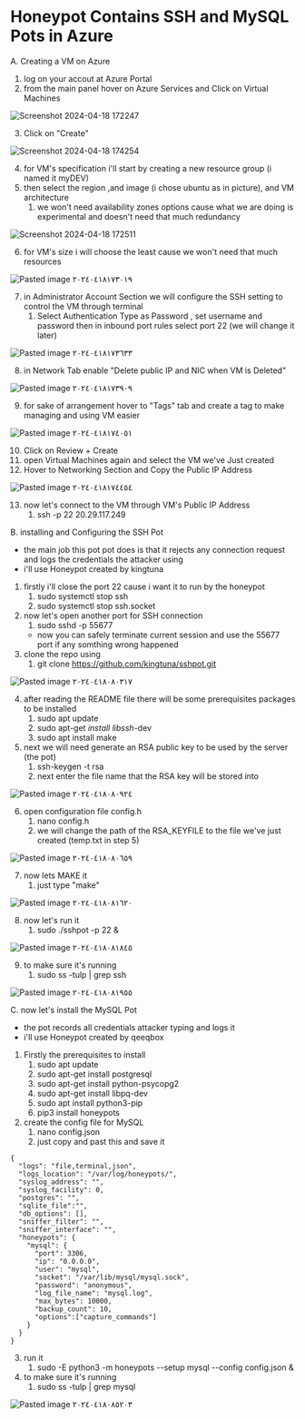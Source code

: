 #
# Honeypot Contains SSH and MySQL Pots in Azure

A. Creating a VM on Azure
1. log on your accout at Azure Portal
2. from the main panel hover on Azure Services and Click on Virtual Machines

![Screenshot 2024-04-18 172247](https://github.com/KhalidKbashi/honeypot-doc/assets/54905807/25ecb0c5-b0d8-40a3-9fd3-514f750b16e7)

3. Click on "Create"

![Screenshot 2024-04-18 174254](https://github.com/KhalidKbashi/honeypot-doc/assets/54905807/0ece161b-a900-4887-9264-1d93f1130535)

4. for VM's specification i'll start by creating a new resource group (i named it myDEV)
5. then select the region ,and image (i chose ubuntu as in picture), and VM architecture 
	1. we won't need availability zones options cause what we are doing is experimental and doesn't need that much redundancy
 
 ![Screenshot 2024-04-18 172511](https://github.com/KhalidKbashi/honeypot-doc/assets/54905807/a462f3f0-cab3-4170-ba76-7f11c4ab8cf0)

6. for VM's size i will choose the least cause we won't need that much resources

![Pasted image ٢٠٢٤٠٤١٨١٧٣٠١٩](https://github.com/KhalidKbashi/honeypot-doc/assets/54905807/26e95b5e-1510-4ce6-87a9-8c570fc8d3b3)

7. in Administrator Account Section we will configure the SSH setting to control the VM through terminal
	1. Select Authentication Type as Password , set username and password then in inbound port rules select port 22 (we will change it later)

![Pasted image ٢٠٢٤٠٤١٨١٧٣٦٣٣](https://github.com/KhalidKbashi/honeypot-doc/assets/54905807/9e3df800-b269-4c81-b289-18df2306c618)

8. in Network Tab enable "Delete public IP and NIC when VM is Deleted" 

![Pasted image ٢٠٢٤٠٤١٨١٧٣٩٠٩](https://github.com/KhalidKbashi/honeypot-doc/assets/54905807/1789d7c0-316e-40c6-8c51-39de6af4ba7c)

9. for sake of arrangement hover to "Tags" tab and create a tag to make managing and using VM easier

![Pasted image ٢٠٢٤٠٤١٨١٧٤٠٥١](https://github.com/KhalidKbashi/honeypot-doc/assets/54905807/f4f7b16d-6dfb-42eb-8748-5d27c5db466f)

10. Click on Review + Create
11. open Virtual Machines again and select the VM we've Just created
12. Hover to Networking Section and Copy the Public IP Address 

![Pasted image ٢٠٢٤٠٤١٨١٧٤٤٥٤](https://github.com/KhalidKbashi/honeypot-doc/assets/54905807/558df3a5-cc11-4069-ade4-30083aa159d2)

13. now let's connect to the VM through VM's Public IP Address
	1. ssh -p 22 20.29.117.249

B. installing and Configuring the SSH Pot
* the main job this pot pot does is that it rejects any connection request and logs the credentials the attacker using
* i'll use Honeypot created by kingtuna

1. firstly i'll close the port 22 cause i want it to run by the honeypot
	1. sudo systemctl stop ssh
	2. sudo systemctl stop ssh.socket
2. now let's open another port for SSH connection
	1. sudo sshd -p 55677
	* now you can safely terminate current session and use the 55677 port if any somthing wrong happened
3. clone the repo using 
	1. git clone https://github.com/kingtuna/sshpot.git
 
![Pasted image ٢٠٢٤٠٤١٨٠٨٠٣١٧](https://github.com/KhalidKbashi/honeypot-doc/assets/54905807/439dd541-4516-4930-b38e-427495188585)

4. after reading the README file there will be some prerequisites packages to be installed
	1. sudo apt update
	2. sudo apt-get _install libssh_-dev
	3. sudo apt install make
5. next we will need generate an RSA public key to be used by the server (the pot)
	1. ssh-keygen -t rsa
	2. next enter the file name that the RSA key will be stored into

![Pasted image ٢٠٢٤٠٤١٨٠٨٠٩٢٤](https://github.com/KhalidKbashi/honeypot-doc/assets/54905807/4e63c299-b5ca-4844-9f6c-eab53ee699d2)

6. open configuration file config.h
	1. nano config.h
 	2. we will change the path of the RSA_KEYFILE to the file we've just created (temp.txt in step 5)

![Pasted image ٢٠٢٤٠٤١٨٠٨٠٦٥٩](https://github.com/KhalidKbashi/honeypot-doc/assets/54905807/bff65375-d24b-4795-bb62-3c860b73aab2)
	
7. now lets MAKE it
	1. just type "make"

![Pasted image ٢٠٢٤٠٤١٨٠٨١٦٢٠](https://github.com/KhalidKbashi/honeypot-doc/assets/54905807/40ee0b2d-f86f-49d7-a00b-cd97bb8e67f5)

8. now let's run it
	1. sudo ./sshpot -p 22 &

![Pasted image ٢٠٢٤٠٤١٨٠٨١٨٤٥](https://github.com/KhalidKbashi/honeypot-doc/assets/54905807/924ddaef-26e7-4768-94f6-347a3654002e)

9. to make sure it's running
	1. sudo ss -tulp | grep ssh

![Pasted image ٢٠٢٤٠٤١٨٠٨١٩٥٥](https://github.com/KhalidKbashi/honeypot-doc/assets/54905807/43ad39fb-44d7-485b-8287-4da7ee4a6696)


C. now let's install the MySQL Pot
* the pot records all credentials attacker typing and logs it
* i'll use Honeypot created by qeeqbox

1. Firstly the prerequisites to install 
	1. sudo apt update
	2. sudo apt-get install postgresql
	3. sudo apt-get install python-psycopg2
	4. sudo apt-get install libpq-dev
	5. sudo apt install python3-pip
	6. pip3 install honeypots
2. create the config file for MySQL
	1. nano config.json
	2. just copy and past this and save it
```
{
  "logs": "file,terminal,json",
  "logs_location": "/var/log/honeypots/",
  "syslog_address": "",
  "syslog_facility": 0,
  "postgres": "",
  "sqlite_file":"",
  "db_options": [],
  "sniffer_filter": "",
  "sniffer_interface": "",
  "honeypots": {
    "mysql": {
      "port": 3306,
      "ip": "0.0.0.0",
      "user": "mysql",
      "socket": "/var/lib/mysql/mysql.sock",
      "password": "anonymous",
      "log_file_name": "mysql.log",
      "max_bytes": 10000,
      "backup_count": 10,
      "options":["capture_commands"]
    }
  }
}
```
3. run it
	1. sudo -E python3 -m honeypots --setup mysql --config config.json &
4. to make sure it's running
	1. sudo ss -tulp | grep mysql

![Pasted image ٢٠٢٤٠٤١٨٠٨٥٢٠٣](https://github.com/KhalidKbashi/honeypot-doc/assets/54905807/f0114402-8eb8-4a26-9512-de2bac3c0847)


